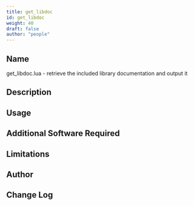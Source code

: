 ```yaml
---
title: get_libdoc
id: get_libdoc
weight: 40
draft: false
author: "people"
---
```


## Name

get_libdoc.lua - retrieve the included library documentation and output it

## Description


## Usage


## Additional Software Required


## Limitations


## Author


## Change Log
